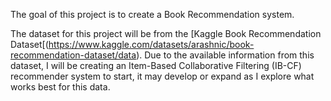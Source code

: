 The goal of this project is to create a Book Recommendation system.

The dataset for this project will be from the [Kaggle Book Recommendation Dataset[(https://www.kaggle.com/datasets/arashnic/book-recommendation-dataset/data). 
Due to the available information from this dataset, I will be creating an Item-Based Collaborative Filtering (IB-CF) recommender system to start, it may develop or expand as I explore what works best for this data. 
